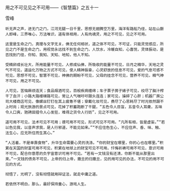 用之不可见见之不可用——《智慧篇》之五十一

雪峰


    听无声之声，进无门之门，江河无腿一日千里，思想无翅腾空万里，海洋有路船乃径，站在山巅人即峰，三界唯心，万法唯识，道有体相用，人有肉魂灵，用之不可见，见之不可用。

    这里是生命之门，真理与文字无关，佛无任何相状，道之体不可见，不可证，只能灵觉感应，所见之门不是生命之门，用视觉永远找不到生命之门，人饮水，冷暖自知，心喜悦，灵体振动，是否找到门径，你知、我知、天知、地知，他人不知。

    受精卵成长壮大，所用能量不可见，人修成仙佛，所吸收的能量不可见，日月之精华，天地之灵气不可见，道运化万物之方式不可见，使人精神振奋，心灵舒放的信息不可见，爱的气息可感不可见，思想不可见，智慧不可见，神佛的期盼不可见，父母的挂念不可见，营养不可见，精气神不可见，用之不可见。

    人可见，苦恼麻烦连天；食品烟酒可见，百般疾病缠绵；车子票子房子婊子可见，绞尽了脑汁榨干了血汗；小路大路楼梯路可见，常让人气喘吁吁跟头连连；家可见，操碎了心肝；机器厂房公司大楼商店可见，像螺丝钉钉在其上疲惫不堪；穿戴化妆可见，费尽了心思耗尽了时光依然跟不上时尚；观光旅游的景点可见，花掉了积蓄跑断了干腿，“五色令人目盲，五音令人耳聋，五味令人口爽，驰骋田猎令人心发狂，难得之货令人行妨”，见之不可用。

    道可用不可见，法术可见不可用；德可用不可见，形式可见不可用。“凡所有相，皆是虚妄。”“若以色见我，以音声求我，是人行邪道，不能见如来。”“不应住色生心，不应住声、香、味、触、法生心，应无所住而生其心。”

    “人活着，不是单靠食物”，升华生命需要心灵的洗涤。“你的财宝在哪里，你的心也在哪里。”积累在天国的财富可用不可见，积累在地球上的财宝可见不可用，忏悔祈祷可用不可见，意识可用不可见，配合你意愿的负宇宙意识可用不可见。“若有一文钱没有还清，你断不能从那里出来。”一文钱的债务不可见，上帝的归上帝，撒旦的归撒旦，见的用可见的办法，不可见的用不可见的方式。

    彻悟了，光明了，没有彻悟就用辩证法，就走中庸之道。

    若依然不明白，那么，最好保持童心，游戏人生。



